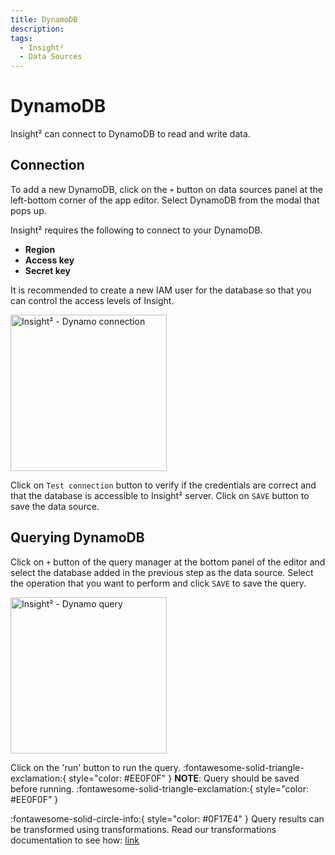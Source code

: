 ```yaml
---
title: DynamoDB
description: 
tags:
  - Insight²
  - Data Sources
---
```


# DynamoDB

Insight² can connect to DynamoDB to read and write data.

## Connection

To add a new DynamoDB, click on the `+` button on data sources panel at the left-bottom corner of the app editor. Select DynamoDB from the modal that pops up.

Insight² requires the following to connect to your DynamoDB.

- **Region**
- **Access key**
- **Secret key**

It is recommended to create a new IAM user for the database so that you can control the access levels of Insight.

<img src="/_images/insight2/datasource-reference/dynamo-connect.png" alt="Insight² - Dynamo connection" height="250"/>

Click on `Test connection` button to verify if the credentials are correct and that the database is accessible to Insight² server. Click on `SAVE` button to save the data source.

## Querying DynamoDB

Click on `+` button of the query manager at the bottom panel of the editor and select the database added in the previous step as the data source. Select the operation that you want to perform and click `SAVE` to save the query.

<img src="/_images/insight2/datasource-reference/dynamo-query.png" alt="Insight² - Dynamo query" height="250"/>

Click on the 'run' button to run the query.
:fontawesome-solid-triangle-exclamation:{ style="color: #EE0F0F" } 
**NOTE**: Query should be saved before running.
:fontawesome-solid-triangle-exclamation:{ style="color: #EE0F0F" }

:fontawesome-solid-circle-info:{ style="color: #0F17E4" }
Query results can be transformed using transformations. Read our transformations documentation to see how: [link](/insight2/tutorial/transformations/)

